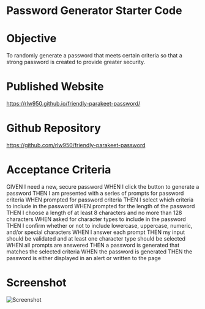 # Password Generator Starter Code

# Objective
To randomly generate a password that meets certain criteria so that a strong password is created to provide greater security.

# Published Website
https://rlw950.github.io/friendly-parakeet-password/

# Github Repository

https://github.com/rlw950/friendly-parakeet-password

# Acceptance Criteria
GIVEN I need a new, secure password
WHEN I click the button to generate a password
THEN I am presented with a series of prompts for password criteria
WHEN prompted for password criteria
THEN I select which criteria to include in the password
WHEN prompted for the length of the password
THEN I choose a length of at least 8 characters and no more than 128 characters
WHEN asked for character types to include in the password
THEN I confirm whether or not to include lowercase, uppercase, numeric, and/or special characters
WHEN I answer each prompt
THEN my input should be validated and at least one character type should be selected
WHEN all prompts are answered
THEN a password is generated that matches the selected criteria
WHEN the password is generated
THEN the password is either displayed in an alert or written to the page

# Screenshot

![Screenshot](https://user-images.githubusercontent.com/85190538/125850587-d3e4a128-e043-42f7-aea2-b20091ab0bc1.png)